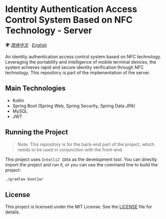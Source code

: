 # Identity Authentication Access Control System Based on NFC Technology - Server

🌍 *[简体中文](README.md) ∙ [English](README-EN.md)*

An identity authentication access control system based on NFC technology. Leveraging the portability and intelligence of mobile terminal devices, the system achieves rapid and secure identity verification through NFC technology. This repository is part of the implementation of the server.

## Main Technologies

- Kotlin
- Spring Boot (Spring Web, Spring Security, Spring Data JPA)
- MySQL
- JWT

## Running the Project

> Note: This repository is for the back-end part of the project, which needs to be used in conjunction with the front-end.

This project uses `IntelliJ IDEA` as the development tool. You can directly import the project and run it, or you can use the command line to build the project:

```bash
./gradlew bootJar
```

## License

This project is licensed under the MIT License. See the [LICENSE](LICENSE.md) file for details.
